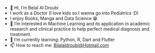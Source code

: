 - 👋 Hi, I’m Belal Al Droubi
- I work as a Doctor (I love kids so I wanna go into Pediatrics :D)
- I enjoy Books, Manga and Data Science 😁
- 👀 I’m interested in Machine Learning and its application in academic research and clinical practice to help perfect medical diagnosis and treatment.
- 🌱 I’m currently learning: Python, R, Dart and Flutter
- 📫 How to reach me: Bilalaldroubi@Hotmail.com
